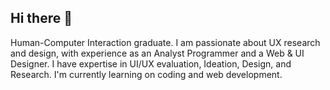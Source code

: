 ## Hi there 👋

<!--
**Silveride14/Silveride14** is a ✨ _special_ ✨ repository because its `README.md` (this file) appears on your GitHub profile.

Here are some ideas to get you started:

- 🔭 I’m currently working on ...
- 🌱 I’m currently learning ...
- 👯 I’m looking to collaborate on ...
- 🤔 I’m looking for help with ...
- 💬 Ask me about ...
- 📫 How to reach me: ...
- 😄 Pronouns: ...
- ⚡ Fun fact: ...
-->

Human-Computer Interaction graduate. I am passionate about UX research and design, with experience as an Analyst Programmer and a Web & UI Designer. I have expertise in UI/UX evaluation, Ideation, Design, and Research. I'm currently learning on coding and web development.

